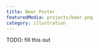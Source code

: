 ```yaml
---
title: Beer Poster
featuredMedia: projects/beer.png
category: illustration
---
```


TODO: fill this out
